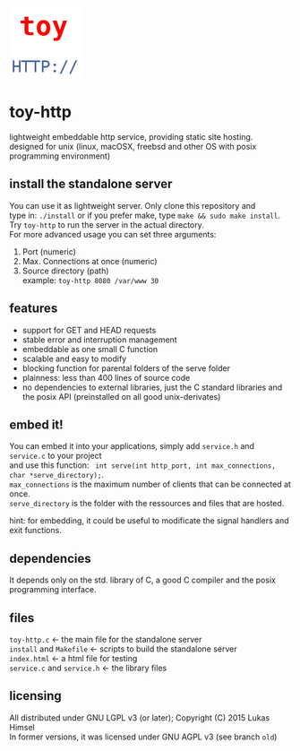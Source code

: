 ![](favicon.png)
# toy-http
lightweight embeddable http service,
providing static site hosting.  
designed for unix (linux, macOSX, freebsd and other OS with posix programming environment)
## install the standalone server
You can use it as lightweight server. Only clone this repository and  
type in: `./install` or if you prefer make, type `make && sudo make install`.  
Try `toy-http` to run the server in the actual directory.  
For more advanced usage you can set three arguments:  
1. Port (numeric)  
2. Max. Connections at once (numeric)  
3. Source directory (path)  
example: `toy-http 8080 /var/www 30`

## features
- support for GET and HEAD requests  
- stable error and interruption management  
- embeddable as one small C function  
- scalable and easy to modify  
- blocking function for parental folders of the serve folder  
- plainness: less than 400 lines of source code  
- no dependencies to external libraries, just the C standard libraries and  
 the posix API (preinstalled on all good unix-derivates)  

## embed it!
You can embed it into your applications, simply add `service.h` and `service.c` to your project  
and use this function: ` int serve(int http_port, int max_connections, char *serve_directory);`.  
`max_connections` is the maximum number of clients that can be connected at once.  
`serve_directory` is the folder with the ressources and files that are hosted.  

hint: for embedding, it could be useful to modificate the signal handlers
and exit functions.
## dependencies
It depends only on the std. library of C, a good C compiler and the posix programming interface.

## files
`toy-http.c` <- the main file for the standalone server  
`install` and `Makefile` <- scripts to build the standalone server  
`index.html` <- a html file for testing    
`service.c` and `service.h` <- the library files

## licensing
All distributed under GNU LGPL v3 (or later); Copyright (C) 2015 Lukas Himsel  
In former versions, it was licensed under GNU AGPL v3 (see branch `old`)

